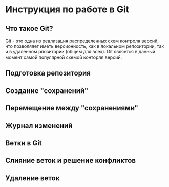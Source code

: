 # Инструкция по работе в Git

## Что такое Git?
Git - это одна из реализация распределенных схем контроля версий, что позволяяет иметь версионность, как в локальном репозитории, так и в удаленном рпозитории (общем для всех). Git  является в данный момент самой популярной схемой конторля версий.

## Подготовка репозитория

## Создание "сохранений"

## Перемещение между "сохранениями"

## Журнал изменений

## Ветки в Git

## Слияние веток и решение конфликтов

## Удаление веток